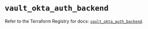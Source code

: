 # `vault_okta_auth_backend`

Refer to the Terraform Registry for docs: [`vault_okta_auth_backend`](https://registry.terraform.io/providers/hashicorp/vault/3.25.0/docs/resources/okta_auth_backend).
